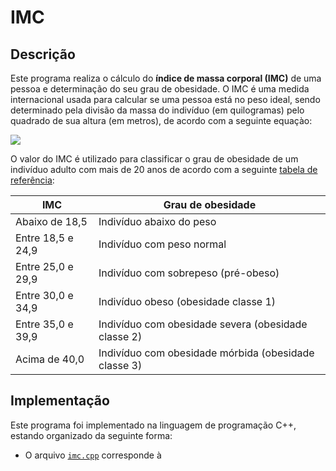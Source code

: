 # IMC

## Descrição
Este programa realiza o cálculo do **índice de massa corporal (IMC)** de uma pessoa e determinação do seu grau de obesidade. O IMC é uma medida internacional usada para calcular se uma pessoa está no peso ideal, sendo determinado pela divisão da massa do indivíduo (em quilogramas) pelo quadrado de sua altura (em metros), de acordo com a seguinte equaçào: 

<img src="https://latex.codecogs.com/svg.latex?IMC=\frac{massa}{altura^2}" />

O valor do IMC é utilizado para classificar o grau de obesidade de um indivíduo adulto com mais de 20 anos de acordo com a seguinte [tabela de referência](https://www.euro.who.int/en/health-topics/disease-prevention/nutrition/a-healthy-lifestyle/body-mass-index-bmi):

| IMC | Grau de obesidade  |
| --- | ------------------ |
| Abaixo de 18,5 | Indivíduo abaixo do peso |
| Entre 18,5 e 24,9 | Indivíduo com peso normal |
| Entre 25,0 e 29,9 | Indivíduo com sobrepeso (pré-obeso) |
| Entre 30,0 e 34,9 | Indivíduo obeso (obesidade classe 1) |
| Entre 35,0 e 39,9 | Indivíduo com obesidade severa (obesidade classe 2) |
| Acima de 40,0 | Indivíduo com obesidade mórbida (obesidade classe 3) |

## Implementação
Este programa foi implementado na linguagem de programação C++, estando organizado da seguinte forma:
* O arquivo [``imc.cpp``](https://github.com/bti-ufrn-lp1/imc/blob/master/imc.cpp) corresponde à 
